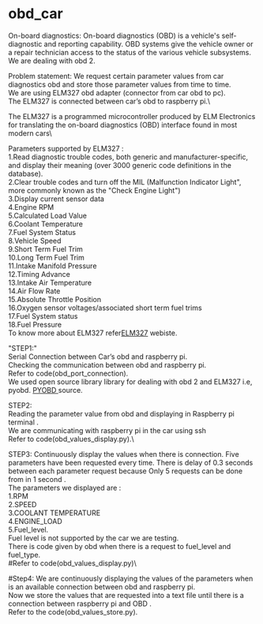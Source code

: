 # obd_car
On-board diagnostics:
On-board diagnostics (OBD) is a vehicle's self-diagnostic and reporting capability. OBD systems give the vehicle owner or a repair technician access to the status of the various vehicle subsystems.\
We are dealing with obd 2.

Problem statement:
We request certain parameter values from car diagnostics obd and store those parameter values from time to time.\
We are using ELM327 obd adapter (connector from car obd to pc).\
The ELM327 is connected between car’s obd to raspberry pi.\

The ELM327 is a programmed microcontroller produced by ELM Electronics for translating the on-board diagnostics (OBD) interface found in most modern cars\

Parameters supported by ELM327 :\
1.Read diagnostic trouble codes, both generic and manufacturer-specific, and display their meaning (over 3000 generic code definitions in the database).\
2.Clear trouble codes and turn off the MIL (Malfunction Indicator Light", more commonly known as the "Check Engine Light")\
3.Display current sensor data\
4.Engine RPM\
5.Calculated Load Value\
6.Coolant Temperature\
7.Fuel System Status\
8.Vehicle Speed\
9.Short Term Fuel Trim\
10.Long Term Fuel Trim\
11.Intake Manifold Pressure\
12.Timing Advance\
13.Intake Air Temperature\
14.Air Flow Rate\
15.Absolute Throttle Position\
16.Oxygen sensor voltages/associated short term fuel trims\
17.Fuel System status\
18.Fuel Pressure\
To know more about ELM327 refer[ELM327](https://en.wikipedia.org/wiki/ELM327) webiste.



"STEP1:"\
Serial Connection between Car’s obd and raspberry pi.\
Checking the communication between obd and raspberry pi.\
Refer to code(obd_port_connection).\
We used open source library library for dealing with obd 2 and ELM327 i.e, pyobd.
 [PYOBD ](https://python-obd.readthedocs.io/en/latest/) source.



STEP2:\
Reading the parameter value from obd and displaying in 
Raspberry pi terminal .\
We are communicating with raspberry pi in the car using ssh \
Refer to code(obd_values_display.py).\






STEP3:
Continuously display the values when there is connection.
Five parameters have been requested every time.
There is delay of 0.3 seconds between each parameter request because
Only 5 requests can be done from  in 1 second .\
The parameters we displayed are :\
1.RPM\
2.SPEED\
3.COOLANT TEMPERATURE\
4.ENGINE_LOAD\
5.Fuel_level.\
Fuel level is not supported by the car we are testing.\
There is code given by obd when there is a request 
to  fuel_level and fuel_type.\
#Refer to code(obd_values_display.py)\




#Step4:
We are continuously displaying the values of the parameters when is 
an  available connection between obd and raspberry pi.\
Now we store the values that are requested into a text file until there is a connection between raspberry pi and OBD .\
Refer to the code(obd_values_store.py).







